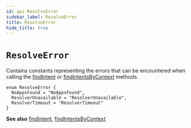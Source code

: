 ```yaml
---
id: api-ResolveError
sidebar_label: ResolveError
title: ResolveError
hide_title: true
---
```

# `ResolveError`
Contains constants representing the errors that can be encountered when calling the [findIntent](api-findIntent) or [findIntentsByContext](api-findIntentsByContext) methods.

```
enum ResolveError {
  NoAppsFound = "NoAppsFound",
  ResolverUnavailable = "ResolverUnavailable",
  ResolverTimeout = "ResolverTimeout"
}
```
**See also** [findIntent](api-findIntent), [findIntentsByContext](api-findIntentsByContext)